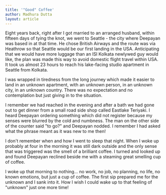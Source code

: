```yaml
---
title: '"Good" Coffee'
author: Madhura Dutta
layout: article
---
```


Eight years back, right after I got married to an arranged husband,
within fifteen days of tying the knot, we went to Seattle - the city
where Deepayan was based in at that time. He chose British Airways and
the route was via Heathrow so that Seattle would be our first landing in
the USA. Anticipating that we would have more luggage than an ISI
Kolkata newlywed guy would like, the plan was made this way to avoid
domestic flight travel within USA. It took us almost 23 hours to reach
his lake-facing studio apartment in Seattle from Kolkata.

I was wrapped in tiredness from the long journey which made it easier to
land in an unknown apartment, with an unknown person, in an unknown
city, in an unknown country. There was no expectation and no
contemplation but just giving in to the situation.

I remember we had reached in the evening and after a bath we had gone
out to get dinner from a small road side shop called Eastlake Teriyaki.
I heard Deepayan ordering something which did not register because my
senses were blurred by the cold and numbness. The man on the other side
of the counter said "to go?" and Deepayan nodded. I remember I had
asked what the phrase meant as it was new to me then!

I don't remember when and how I went to sleep that night. When I woke
up probably at four in the morning it was still dark outside and the
only sense that was triggered was the smell of a brilliant coffee. I
turned and looked up and found Deepayan reclined beside me with a
steaming great smelling cup of coffee.

I woke up that morning to nothing... no work, no job, no planning, no
life, no known emotions, but just a cup of coffee. The first sip
prepared me for the unknown and I sank into it. How I wish I could wake
up to that feeling of "unknown" just one more time!


